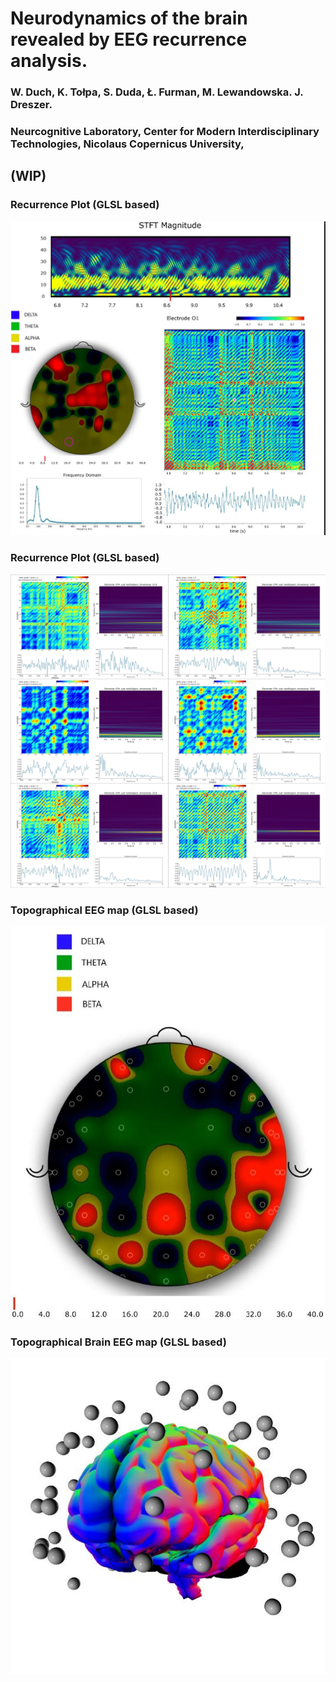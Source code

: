 
# Neurodynamics of the brain revealed by EEG recurrence analysis.

### W. Duch, K. Tołpa, S. Duda, Ł. Furman, M. Lewandowska. J. Dreszer.
### Neurcognitive Laboratory, Center for Modern Interdisciplinary Technologies, Nicolaus Copernicus University,


## (WIP)


### Recurrence Plot (GLSL based)
[![](EEG_SFT_RP1.jpg)](https://drive.google.com/file/d/1Ue_rfzdh19ydD59wsyEHdCmSFMi-iKTV/view?usp=sharing)
### Recurrence Plot (GLSL based)
[![](icons.jpg)](https://drive.google.com/file/d/1wDFHYdmxJVtAaUpK_vbP-rcDrzxUQZji/view?usp=sharing)
### Topographical EEG map (GLSL based)
[![](mapIcon.jpg)](https://drive.google.com/file/d/1mwQFyKCHeU93uIXF9q4lqBjlxuEIU0KO/view?usp=sharing)
### Topographical Brain EEG map (GLSL based)
[![](brain3d.jpg)](https://drive.google.com/file/d/1JQJAcC3IIxAjt8x7KlDWn85phmYCRoes/view?usp=sharing)


